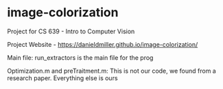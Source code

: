 # image-colorization
Project for CS 639 - Intro to Computer Vision

Project Website - https://danieldmiller.github.io/image-colorization/

Main file: run_extractors is the main file for the prog

Optimization.m and preTraitment.m: This is not our code, we found from a research paper. Everything else is ours
